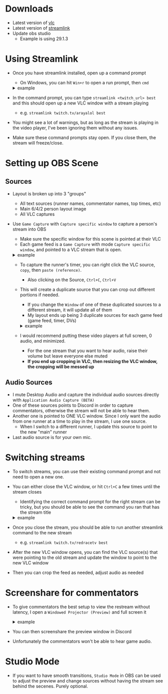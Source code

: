 # Downloads
- Latest version of [vlc](https://www.videolan.org/vlc/)
- Latest version of [streamlink](https://github.com/streamlink/windows-builds/releases)
- Update obs studio
    - Example is using 29.1.3

# Using Streamlink
- Once you have streamlink installed, open up a command prompt
  - On Windows, you can hit `Win+r` to open a run prompt, then `cmd`
  <details>
    <summary>example</summary>

    ![](https://puu.sh/JQAld/12b39942a3.png)

  </details>

- In the command prompt, you can type `streamlink <twitch_url> best` and this should open up a new VLC window with a stream playing
  - e.g. `streamlink twitch.tv/arayalol best`
- You might see a lot of warnings, but as long as the stream is playing in the video player, I've been ignoring them without any issues.
- Make sure these command prompts stay open. If you close them, the stream will freeze/close.

# Setting up OBS Scene
## Sources
- Layout is broken up into 3 "groups"
  - All text sources (runner names, commentator names, top times, etc)
  - Main 6/4/2 person layout image
  - All VLC captures

- Use `Game Capture` with `Capture specific window` to capture a person's stream into OBS
  - Make sure the specific window for this scene is pointed at their VLC
  - Each game feed is a `Game Capture` with mode `Capture specific window`, and pointed to a VLC stream that is open.
  <details>
    <summary>example</summary>

     ![](https://puu.sh/JQAlO/ad9b1993d5.jpg)

  </details>

  - To capture the runner's timer, you can right click the VLC source, `copy`, then `paste (reference)`.
    - Also clicking on the Source, `Ctrl+C`, `Ctrl+V`
  - This will create a duplicate source that you can crop out different portions if needed.
    - If you change the `Window` of one of these duplicated sources to a different stream, it will update all of them
    - My layout ends up being 3 duplicate sources for each game feed (game feed, timer, DVs)
    <details>
    <summary>example</summary>

    ![](https://puu.sh/JQAof/05fefdc5eb.png)

    </details>
  - I would recommend putting these video players at full screen, 0 audio, and minimized.
    - For the one stream that you want to hear audio, raise their volume but leave everyone else muted
    - **If you end up cropping in VLC, then resizing the VLC window, the cropping will be messed up**

## Audio Sources
- I mute Desktop Audio and capture the individual audio sources directly with `Application Audio Capture (BETA)`
- One of these sources points to Discord in order to capture commentators, otherwise the stream will not be able to hear them.
- Another one is pointed to ONE VLC window. Since I only want the audio from one runner at a time to play in the stream, I use one source.
  - When I switch to a different runner, I update this source to point to the new "main" runner
- Last audio source is for your own mic.

# Switching streams
- To switch streams, you can use their existing command prompt and not need to open a new one.
- You can either close the VLC window, or hit `Ctrl+C` a few times until the stream closes
  - Identifying the correct command prompt for the right stream can be tricky, but you should be able to see the command you ran that has the stream title
  <details>
  <summary>example</summary>

  ![](https://puu.sh/JQAn5/b149a177bd.jpg)

  </details>
- Once you close the stream, you should be able to run another streamlink command to the new stream
  - e.g. `streamlink twitch.tv/redracetv best`
- After the new VLC window opens, you can find the VLC source(s) that were pointing to the old stream and update the window to point to the new VLC window
- Then you can crop the feed as needed, adjust audio as needed


# Screenshare for commentators
- To give commentators the best setup to view the restream without latency, I open a `Windowed Projector (Preview)` and full screen it
  <details>
  <summary>example</summary>

  ![](https://puu.sh/JQAmD/9adeb05536.jpg)

  </details>
- You can then screenshare the preview window in Discord
- Unfortunately the commentators won't be able to hear game audio.

# Studio Mode
- If you want to have smooth transitions, `Studio Mode` in OBS can be used to adjust the preview and change sources without having the stream see behind the secenes. Purely optional.
